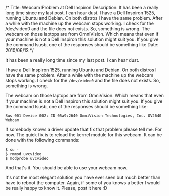 /*
Title: Webcam Problem at Dell Inspiron
Description: It has been a really long time since my last post. I can hear dust. I have a Dell Inspiron 1525, running Ubuntu and Debian. On both distros I have the same problem. After a while with the machine up the webcam stops working. I check for the /dev/video0 and the file does not exists. So, something is wrong. The webcam on those laptops are from OmniVision. Which means that even if your machine is not a Dell Inspiron this solution might suit you. If you give the command lsusb, one of the responses should be something like
Date: 2010/06/13
*/

It has been a really long time since my last post. I can hear dust.

I have a Dell Inspiron 1525, running Ubuntu and Debian. On both distros I have the same problem. After a while with the machine up the webcam stops working. I check for the `/dev/video0` and the file does not exists. So, something is wrong.

The webcam on those laptops are from OmniVision. Which means that even if your machine is not a Dell Inspiron this solution might suit you. If you give the command lsusb, one of the responses should be something like:

    Bus 001 Device 002: ID 05a9:2640 OmniVision Technologies, Inc. OV2640 Webcam

If somebody knows a driver update that fix that problem please tell me. For now. The quick fix is to reload the kernel module for this webcam. It can be done with the following commands:

    $ su -
    $ rmmod uvcvideo
    $ modprobe uvcvideo

And that's it. You should be able to use your webcam now.

It's not the most elegant solution you have ever seen but much better than have to reboot the computer. Again, if some of you knows a better I would be really happy to know it. Please, post it here :D
